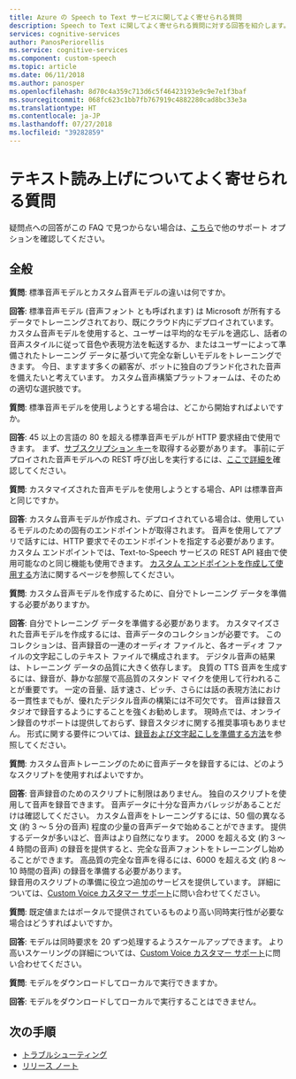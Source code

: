 ```yaml
---
title: Azure の Speech to Text サービスに関してよく寄せられる質問
description: Speech to Text に関してよく寄せられる質問に対する回答を紹介します。
services: cognitive-services
author: PanosPeriorellis
ms.service: cognitive-services
ms.component: custom-speech
ms.topic: article
ms.date: 06/11/2018
ms.author: panosper
ms.openlocfilehash: 8d70c4a359c713d6c5f46423193e9c9e7e1f3baf
ms.sourcegitcommit: 068fc623c1bb7fb767919c4882280cad8bc33e3a
ms.translationtype: HT
ms.contentlocale: ja-JP
ms.lasthandoff: 07/27/2018
ms.locfileid: "39282859"
---
```

# <a name="text-to-speech-frequently-asked-questions"></a>テキスト読み上げについてよく寄せられる質問

疑問点への回答がこの FAQ で見つからない場合は、[こちら](support.md)で他のサポート オプションを確認してください。

## <a name="general"></a>全般

**質問**: 標準音声モデルとカスタム音声モデルの違いは何ですか。

**回答**: 標準音声モデル (音声フォント とも呼ばれます) は Microsoft が所有するデータでトレーニングされており、既にクラウド内にデプロイされています。 カスタム音声モデルを使用すると、ユーザーは平均的なモデルを適応し、話者の音声スタイルに従って音色や表現方法を転送するか、またはユーザーによって準備されたトレーニング データに基づいて完全な新しいモデルをトレーニングできます。 今日、ますます多くの顧客が、ボットに独自のブランド化された音声を備えたいと考えています。 カスタム音声構築プラットフォームは、そのための適切な選択肢です。

**質問**: 標準音声モデルを使用しようとする場合は、どこから開始すればよいですか。

**回答**: 45 以上の言語の 80 を超える標準音声モデルが HTTP 要求経由で使用できます。 まず、[サブスクリプション キー](https://docs.microsoft.com/en-us/azure/cognitive-services/speech-service/get-started)を取得する必要があります。 事前にデプロイされた音声モデルへの REST 呼び出しを実行するには、[ここで詳細を](https://docs.microsoft.com/en-us/azure/cognitive-services/speech-service/rest-apis#text-to-speech)確認してください。

**質問**: カスタマイズされた音声モデルを使用しようとする場合、API は標準音声と同じですか。

**回答**: カスタム音声モデルが作成され、デプロイされている場合は、使用しているモデルのための固有のエンドポイントが取得されます。 音声を使用してアプリで話すには、HTTP 要求でそのエンドポイントを指定する必要があります。 カスタム エンドポイントでは、Text-to-Speech サービスの REST API 経由で使用可能なのと同じ機能も使用できます。 [カスタム エンドポイントを作成して使用する](https://docs.microsoft.com/en-us/azure/cognitive-services/speech-service/how-to-customize-voice-font#create-and-use-a-custom-endpoint)方法に関するページを参照してください。

**質問**: カスタム音声モデルを作成するために、自分でトレーニング データを準備する必要がありますか。

**回答**: 自分でトレーニング データを準備する必要があります。 カスタマイズされた音声モデルを作成するには、音声データのコレクションが必要です。 このコレクションは、音声録音の一連のオーディオ ファイルと、各オーディオ ファイルの文字起こしのテキスト ファイルで構成されます。 デジタル音声の結果は、トレーニング データの品質に大きく依存します。 良質の TTS 音声を生成するには、録音が、静かな部屋で高品質のスタンド マイクを使用して行われることが重要です。 一定の音量、話す速さ、ピッチ、さらには話の表現方法における一貫性までもが、優れたデジタル音声の構築には不可欠です。 音声は録音スタジオで録音するようにすることを強くお勧めします。
現時点では、オンライン録音のサポートは提供しておらず、録音スタジオに関する推奨事項もありません。 形式に関する要件については、[録音および文字起こしを準備する方法](https://docs.microsoft.com/en-us/azure/cognitive-services/speech-service/how-to-customize-voice-font#prepare-recordings-and-transcripts)を参照してください。
 
**質問**: カスタム音声トレーニングのために音声データを録音するには、どのようなスクリプトを使用すればよいですか。 

**回答**: 音声録音のためのスクリプトに制限はありません。 独自のスクリプトを使用して音声を録音できます。 音声データに十分な音声カバレッジがあることだけは確認してください。 カスタム音声をトレーニングするには、50 個の異なる文 (約 3 ～ 5 分の音声) 程度の少量の音声データで始めることができます。 提供するデータが多いほど、音声はより自然になります。 2000 を超える文 (約 3 ～ 4 時間の音声) の録音を提供すると、完全な音声フォントをトレーニングし始めることができます。 高品質の完全な音声を得るには、6000 を超える文 (約 8 ～ 10 時間の音声) の録音を準備する必要があります。  
録音用のスクリプトの準備に役立つ追加のサービスを提供しています。 詳細については、[Custom Voice カスタマー サポート](mailto:customvoice@microsoft.com?subject=Inquiries%20about%20scripts%20generation%20for%20Custom%20Voice%20creation)に問い合わせてください。

**質問**: 既定値またはポータルで提供されているものより高い同時実行性が必要な場合はどうすればよいですか。

**回答**: モデルは同時要求を 20 ずつ処理するようスケールアップできます。 より高いスケーリングの詳細については、[Custom Voice カスタマー サポート](mailto:customvoice@microsoft.com?subject=Inquiries%20about%20scripts%20generation%20for%20Custom%20Voice%20creation)に問い合わせてください。

**質問**: モデルをダウンロードしてローカルで実行できますか。

**回答**: モデルをダウンロードしてローカルで実行することはできません。

## <a name="next-steps"></a>次の手順

* [トラブルシューティング](troubleshooting.md)
* [リリース ノート](releasenotes.md)
